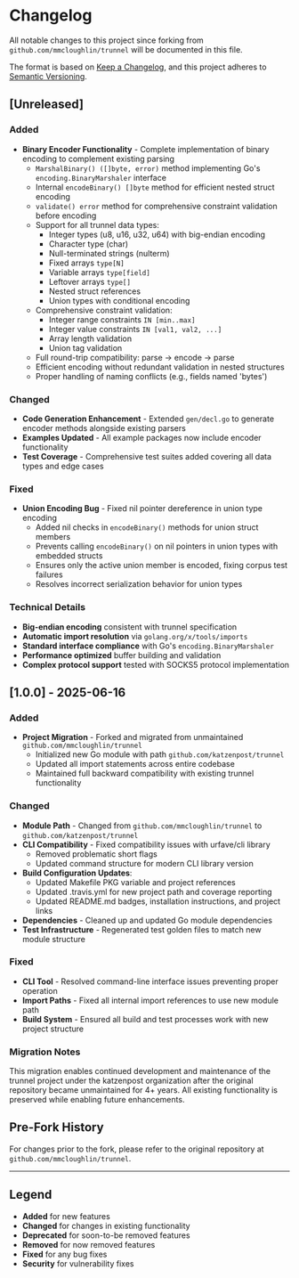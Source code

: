 # Changelog

All notable changes to this project since forking from `github.com/mmcloughlin/trunnel` will be documented in this file.

The format is based on [Keep a Changelog](https://keepachangelog.com/en/1.0.0/),
and this project adheres to [Semantic Versioning](https://semver.org/spec/v2.0.0.html).

## [Unreleased]

### Added
- **Binary Encoder Functionality** - Complete implementation of binary encoding to complement existing parsing
  - `MarshalBinary() ([]byte, error)` method implementing Go's `encoding.BinaryMarshaler` interface
  - Internal `encodeBinary() []byte` method for efficient nested struct encoding
  - `validate() error` method for comprehensive constraint validation before encoding
  - Support for all trunnel data types:
    - Integer types (u8, u16, u32, u64) with big-endian encoding
    - Character type (char)
    - Null-terminated strings (nulterm)
    - Fixed arrays `type[N]`
    - Variable arrays `type[field]` 
    - Leftover arrays `type[]`
    - Nested struct references
    - Union types with conditional encoding
  - Comprehensive constraint validation:
    - Integer range constraints `IN [min..max]`
    - Integer value constraints `IN [val1, val2, ...]`
    - Array length validation
    - Union tag validation
  - Full round-trip compatibility: parse → encode → parse
  - Efficient encoding without redundant validation in nested structures
  - Proper handling of naming conflicts (e.g., fields named 'bytes')

### Changed
- **Code Generation Enhancement** - Extended `gen/decl.go` to generate encoder methods alongside existing parsers
- **Examples Updated** - All example packages now include encoder functionality
- **Test Coverage** - Comprehensive test suites added covering all data types and edge cases

### Fixed
- **Union Encoding Bug** - Fixed nil pointer dereference in union type encoding
  - Added nil checks in `encodeBinary()` methods for union struct members
  - Prevents calling `encodeBinary()` on nil pointers in union types with embedded structs
  - Ensures only the active union member is encoded, fixing corpus test failures
  - Resolves incorrect serialization behavior for union types

### Technical Details
- **Big-endian encoding** consistent with trunnel specification
- **Automatic import resolution** via `golang.org/x/tools/imports`
- **Standard interface compliance** with Go's `encoding.BinaryMarshaler`
- **Performance optimized** buffer building and validation
- **Complex protocol support** tested with SOCKS5 protocol implementation

## [1.0.0] - 2025-06-16

### Added
- **Project Migration** - Forked and migrated from unmaintained `github.com/mmcloughlin/trunnel`
  - Initialized new Go module with path `github.com/katzenpost/trunnel`
  - Updated all import statements across entire codebase
  - Maintained full backward compatibility with existing trunnel functionality

### Changed
- **Module Path** - Changed from `github.com/mmcloughlin/trunnel` to `github.com/katzenpost/trunnel`
- **CLI Compatibility** - Fixed compatibility issues with urfave/cli library
  - Removed problematic short flags
  - Updated command structure for modern CLI library version
- **Build Configuration Updates**:
  - Updated Makefile PKG variable and project references
  - Updated .travis.yml for new project path and coverage reporting
  - Updated README.md badges, installation instructions, and project links
- **Dependencies** - Cleaned up and updated Go module dependencies
- **Test Infrastructure** - Regenerated test golden files to match new module structure

### Fixed
- **CLI Tool** - Resolved command-line interface issues preventing proper operation
- **Import Paths** - Fixed all internal import references to use new module path
- **Build System** - Ensured all build and test processes work with new project structure

### Migration Notes
This migration enables continued development and maintenance of the trunnel project under the katzenpost organization after the original repository became unmaintained for 4+ years. All existing functionality is preserved while enabling future enhancements.

## Pre-Fork History

For changes prior to the fork, please refer to the original repository at `github.com/mmcloughlin/trunnel`.

---

## Legend

- **Added** for new features
- **Changed** for changes in existing functionality  
- **Deprecated** for soon-to-be removed features
- **Removed** for now removed features
- **Fixed** for any bug fixes
- **Security** for vulnerability fixes
